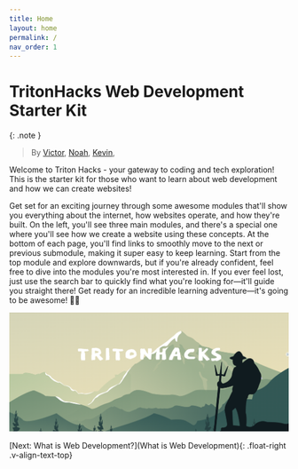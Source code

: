 ```yaml
---
title: Home
layout: home
permalink: /
nav_order: 1
---
```


# TritonHacks Web Development <br> Starter Kit
{: .note }
> By [Victor](https://linkedin.com/in/hsiaovictor), [Noah](), [Kevin](https://www.linkedin.com/in/kevin-shin-373183188/), 


Welcome to Triton Hacks - your gateway to coding and tech exploration! This is the starter kit for those who want to learn about web development and how we can create websites!

Get set for an exciting journey through some awesome modules that'll show you everything about the internet, how websites operate, and how they're built. On the left, you'll see three main modules, and there's a special one where you'll see how we create a website using these concepts. At the bottom of each page, you'll find links to smoothly move to the next or previous submodule, making it super easy to keep learning. Start from the top module and explore downwards, but if you're already confident, feel free to dive into the modules you're most interested in. If you ever feel lost, just use the search bar to quickly find what you're looking for—it'll guide you straight there! Get ready for an incredible learning adventure—it's going to be awesome! 🚀✨

![TritonHacks Image](source/assets/images/tritonhacks.png)

[Next: What is Web Development?](What is Web Development){: .float-right .v-align-text-top}

